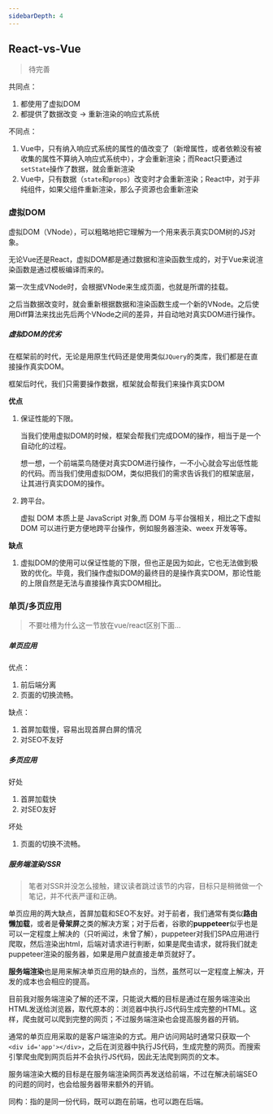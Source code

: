 ```yaml
---
sidebarDepth: 4
---
```

## React-vs-Vue

> 待完善

共同点：

1. 都使用了虚拟DOM
2. 都提供了数据改变 -> 重新渲染的响应式系统

不同点：

1. Vue中，只有纳入响应式系统的属性的值改变了（新增属性，或者依赖没有被收集的属性不算纳入响应式系统中），才会重新渲染；而React只要通过`setState`操作了数据，就会重新渲染
2. Vue中，只有数据（`state`和`props`）改变时才会重新渲染；React中，对于非纯组件，如果父组件重新渲染，那么子资源也会重新渲染





### 虚拟DOM

虚拟DOM（VNode），可以粗略地把它理解为一个用来表示真实DOM树的JS对象。

无论Vue还是React，虚拟DOM都是通过数据和渲染函数生成的，对于Vue来说渲染函数是通过模板编译而来的。

第一次生成VNode时，会根据VNode来生成页面，也就是所谓的挂载。

之后当数据改变时，就会重新根据数据和渲染函数生成一个新的VNode。之后使用Diff算法来找出先后两个VNode之间的差异，并自动地对真实DOM进行操作。

##### 虚拟DOM的优劣

在框架前的时代，无论是用原生代码还是使用类似`JQuery`的类库，我们都是在直接操作真实DOM。

框架后时代，我们只需要操作数据，框架就会帮我们来操作真实DOM

**优点**

1. 保证性能的下限。

   当我们使用虚拟DOM的时候，框架会帮我们完成DOM的操作，相当于是一个自动化的过程。

   想一想，一个前端菜鸟随便对真实DOM进行操作，一不小心就会写出低性能的代码。而当我们使用虚拟DOM，类似把我们的需求告诉我们的框架底层，让其进行真实DOM的操作。

2. 跨平台。

   虚拟 DOM 本质上是 JavaScript 对象,而 DOM 与平台强相关，相比之下虚拟 DOM 可以进行更方便地跨平台操作，例如服务器渲染、weex 开发等等。

**缺点**

1. 虚拟DOM的使用可以保证性能的下限，但也正是因为如此，它也无法做到极致的优化。毕竟，我们操作虚拟DOM的最终目的是操作真实DOM，那论性能的上限自然是无法与直接操作真实DOM相比。



### 单页/多页应用

> 不要吐槽为什么这一节放在vue/react区别下面...

##### 单页应用

优点：

1. 前后端分离
2. 页面的切换流畅。

缺点：

1. 首屏加载慢，容易出现首屏白屏的情况
2. 对SEO不友好



##### 多页应用

好处

1. 首屏加载快
2. 对SEO友好

坏处

1. 页面的切换不流畅。



##### 服务端渲染/SSR

> 笔者对SSR并没怎么接触，建议读者跳过该节的内容，目标只是稍微做一个笔记，并不代表严谨和正确。

单页应用的两大缺点，首屏加载和SEO不友好。对于前者，我们通常有类似**路由懒加载**，或者是**骨架屏**之类的解决方案；对于后者，谷歌的**puppeteer**似乎也是可以一定程度上解决的（只听闻过，未曾了解），puppeteer对我们SPA应用进行爬取，然后渲染出html，后端对请求进行判断，如果是爬虫请求，就将我们就走puppeteer渲染的服务器，如果是用户就直接走单页就好了。



**服务端渲染**也是用来解决单页应用的缺点的，当然，虽然可以一定程度上解决，开发的成本也会相应的提高。

目前我对服务端渲染了解的还不深，只能说大概的目标是通过在服务端渲染出HTML发送给浏览器，取代原本的：浏览器中执行JS代码生成完整的HTML。这样，爬虫就可以爬到完整的网页；不过服务端渲染也会提高服务器的开销。



通常的单页应用采取的是客户端渲染的方式。用户访问网站时通常只获取一个`<div id='app'></div>`，之后在浏览器中执行JS代码，生成完整的网页。而搜索引擎爬虫爬到网页后并不会执行JS代码，因此无法爬到网页的文本。

服务端渲染大概的目标是在服务端渲染网页再发送给前端，不过在解决前端SEO的问题的同时，也会给服务器带来额外的开销。

同构：指的是同一份代码，既可以跑在前端，也可以跑在后端。

